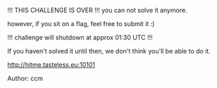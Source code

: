 !!! THIS CHALLENGE IS OVER !!! you can not solve it anymore.

however, if you sit on a flag, feel free to submit it :)

!!! challenge will shutdown at approx 01:30 UTC !!!

If you haven't solved it until then, we don't think you'll be able to do it.

http://hitme.tasteless.eu:10101

Author: ccm